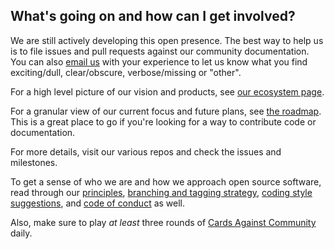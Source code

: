 ## What's going on and how can I get involved?

We are still actively developing this open presence. The best way to help us is to file issues and pull requests against our community documentation. You can also [email us](mailto:andrewl@mozillafoundation.org?Subject=Getting%20Involved) with your experience to let us know what you find exciting/dull, clear/obscure, verbose/missing or "other".

For a high level picture of our vision and products, see [our ecosystem page](coral_ecosystem.md).

For a granular view of our current focus and future plans, see [the roadmap](ROADMAP.md). This is a great place to go if you're looking for a way to contribute code or documentation.  

For more details, visit our various repos and check the issues and milestones.

To get a sense of who we are and how we approach open source software, read through our [principles](/contributions/PRINCIPLES.md), [branching and tagging strategy](/contributions/BRANCHES-AND-TAGS.md), [coding style suggestions](CODE-STYLES.md), and [code of conduct](CODE-OF-CONDUCT.md) as well.

Also, make sure to play _at least_ three rounds of [Cards Against Community](cards) daily.
